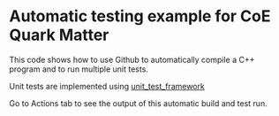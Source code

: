 # Automatic testing example for CoE Quark Matter

This code shows how to use Github to automatically compile a C++ program and to run multiple unit tests.

Unit tests are implemented using [unit_test_framework](https://github.com/eecs280staff/unit_test_framework)

Go to Actions tab to see the output of this automatic build and test run.



